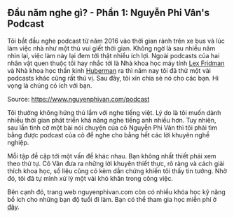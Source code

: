## Đầu năm nghe gì? - Phần 1: Nguyễn Phi Vân's Podcast

Tôi bắt đầu nghe podcast từ năm 2016 vào thời gian rảnh trên xe bus và lúc làm việc nhà như một thú vui giết thời gian. Không ngờ là sau nhiều năm nhìn lại, việc làm này lại đem tới thật nhiều ích lợi. Ngoài podcasts của hai nhân vật quen thuộc tôi hay nhắc tới là Nhà khoa học máy tính [Lex Fridman](https://lexfridman.com/podcast/) và Nhà khoa học thần kinh [Huberman](https://hubermanlab.com/) ra thì năm nay tôi đã thử một vài podcasts khác cũng rất thú vị. Sau đây, tôi xin chia sẻ nó cho các bạn. Hi vọng là chúng có ích với bạn.

Source: https://www.nguyenphivan.com/podcast

Tôi thường không hứng thú lắm với nghe tiếng việt. Lý do là tôi muốn dành nhiều thời gian phát triển khả năng nghe tiếng anh nhiều hơn. Tuy nhiên, sau lần tình cờ một bài nói chuyện của cô Nguyễn Phi Vân thì tôi phải tìm bằng được podcast của cô để nghe cho bằng hết các lời khuyên nghề nghiệp. 

Mỗi tập đề cập tới một vấn đề khác nhau. Bạn không nhất thiết phải xem theo thứ tự. Cô Vân đưa ra những lời khuyên thiết thực, rõ ràng và cách giải thích khoa học, số liệu cũng có kèm dẫn chứng khiến tôi thấy tin tưởng. Nhờ đó, tôi đã tự mình xử lý một vài khó khăn trong công việc.

Bên cạnh đó, trang web nguyenphivan.com còn có nhiều khóa học kỹ năng bổ ích cho những bạn độ tuổi đi làm. Bạn có thể tham gia học miễn phí ở [đây](https://www.nguyenphivan.com/lnd-center).